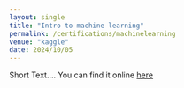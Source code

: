 ```yaml
---
layout: single
title: "Intro to machine learning"
permalink: /certifications/machinelearning
venue: "kaggle"
date: 2024/10/05
---
```



Short Text....
You can find it online [here](https://www.kaggle.com/learn/intro-to-machine-learning)

